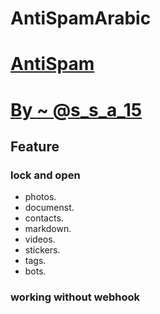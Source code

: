 # AntiSpamArabic
# [AntiSpam](https://t.me/djgbot)
# [By ~ @s_s_a_15](https://t.me/s_s_a_15)
 
 ## Feature
### lock and open
* photos.
* documenst.
* contacts.
* markdown.
* videos.
* stickers.
* tags.
* bots.
### working without webhook
